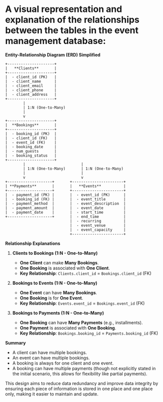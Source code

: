 # A visual representation and explanation of the relationships between the tables in the event management database:

**Entity-Relationship Diagram (ERD) Simplified**

```
+---------------------+
|   **Clients**       |
+---------------------+
|  - client_id (PK)   |
|  - client_name      | 
|  - client_email     | 
|  - client_phone     | 
|  - client_address   | 
+---------------------+
        |
        | 1:N (One-to-Many)
        |
        v
+---------------------+
|  **Bookings**       |
+---------------------+
|  - booking_id (PK)  |
|  - client_id (FK)   |
|  - event_id (FK)    |
|  - booking_date     |
|  - num_guests       |
|  - booking_status   |
+---------------------+
        |                         |
        | 1:N (One-to-Many)       | 1:N (One-to-Many)
        |                         |
        v                         v
+--------------------+       +-----------------------+
| **Payments**       |       |   **Events**          |
+--------------------+       +-----------------------+
|  - payment_id (PK) |       |  - event_id (PK)      |
|  - booking_id (FK) |       |  - event_title        |
|  - payment_method  |       |  - event_description  |
|  - payment_amount  |       |  - event_date         |
|  - payment_date    |       |  - start_time         |
+--------------------+       |  - end_time           |
                             |  - recurring          |
                             |  - event_venue        |
                             |  - event_capacity     | 
                             +-----------------------+      
```

**Relationship Explanations**

1. **Clients to Bookings (1:N - One-to-Many)**
   - **One Client** can make **Many Bookings**.
   - **One Booking** is associated with **One Client**.
   - **Key Relationship**: `Clients.client_id` = `Bookings.client_id` (FK)

2. **Bookings to Events (1:N - One-to-Many)**
   - **One Event** can have **Many Bookings**.
   - **One Booking** is for **One Event**.
   - **Key Relationship**: `Events.event_id` = `Bookings.event_id` (FK)

3. **Bookings to Payments (1:N - One-to-Many)**
   - **One Booking** can have **Many Payments** (e.g., installments).
   - **One Payment** is associated with **One Booking**.
   - **Key Relationship**: `Bookings.booking_id` = `Payments.booking_id` (FK)

**Summary**

- A client can have multiple bookings.
- An event can have multiple bookings.
- A booking is always for one client and one event.
- A booking can have multiple payments (though not explicitly stated in the initial scenario, this allows for flexibility like partial payments).

This design aims to reduce data redundancy and improve data integrity by ensuring each piece of information is stored in one place and one place only, making it easier to maintain and update.